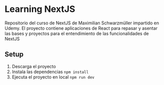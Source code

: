 # Learning NextJS
Repositorio del curso de NextJS de Maximilian Schwarzmüller impartido en Udemy. 
El proyecto contiene aplicaciones de React para repasar y asentar las bases y proyectos para el entendimiento de las funcionalidades de NextJS

## Setup
1. Descarga el proyecto
2. Instala las dependencias `npm install`
3. Ejecuta el proyecto en local `npm run dev`
